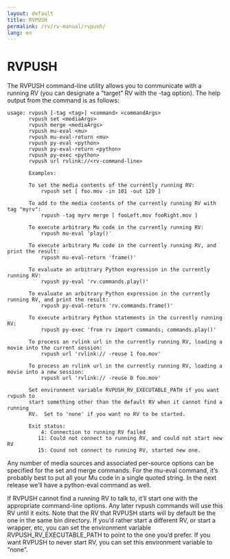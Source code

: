 ```yaml
---
layout: default
title: RVPUSH
permalink: /rv/rv-manual/rvpush/
lang: en
---
```


# RVPUSH

The RVPUSH command-line utility allows you to communicate with a running RV (you can designate a “target” RV with the -tag option). The help output from the command is as follows:

```
usage: rvpush [-tag <tag>] <command> <commandArgs>
       rvpush set <mediaArgs>
       rvpush merge <mediaArgs>
       rvpush mu-eval <mu>
       rvpush mu-eval-return <mu>
       rvpush py-eval <python>
       rvpush py-eval-return <python>
       rvpush py-exec <python>
       rvpush url rvlink://<rv-command-line>

       Examples:

       To set the media contents of the currently running RV:
           rvpush set [ foo.mov -in 101 -out 120 ]

       To add to the media contents of the currently running RV with tag "myrv":
           rvpush -tag myrv merge [ fooLeft.mov fooRight.mov ]

       To execute arbitrary Mu code in the currently running RV:
           rvpush mu-eval 'play()'

       To execute arbitrary Mu code in the currently running RV, and print the result:
           rvpush mu-eval-return 'frame()'

       To evaluate an arbitrary Python expression in the currently running RV:
           rvpush py-eval 'rv.commands.play()'

       To evaluate an arbitrary Python expression in the currently running RV, and print the result:
           rvpush py-eval-return 'rv.commands.frame()'

       To execute arbitrary Python statements in the currently running RV:
           rvpush py-exec 'from rv import commands; commands.play()'

       To process an rvlink url in the currently running RV, loading a movie into the current session:
           rvpush url 'rvlink:// -reuse 1 foo.mov'

       To process an rvlink url in the currently running RV, loading a movie into a new session:
           rvpush url 'rvlink:// -reuse 0 foo.mov'

       Set environment variable RVPUSH_RV_EXECUTABLE_PATH if you want rvpush to         
       start something other than the default RV when it cannot find a running
       RV.  Set to 'none' if you want no RV to be started.

       Exit status:            
           4: Connection to running RV failed
          11: Could not connect to running RV, and could not start new RV
          15: Cound not connect to running RV, started new one.
```

Any number of media sources and associated per-source options can be specified for the set and merge commands. For the mu-eval command, it’s probably best to put all your Mu code in a single quoted string. In the next release we’ll have a python-eval command as well.

If RVPUSH cannot find a running RV to talk to, it’ll start one with the appropriate command-line options. Any later rvpush commands will use this RV until it exits. Note that the RV that RVPUSH starts will by default be the one in the same bin directory. If you’d rather start a different RV, or start a wrapper, etc, you can set the environment variable RVPUSH_RV_EXECUTABLE_PATH to point to the one you’d prefer. If you want RVPUSH to never start RV, you can set this environment variable to “none”.
